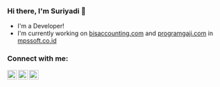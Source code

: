 ### Hi there, I'm Suriyadi 👋

- I'm a Developer!
- I'm currently working on [bisaccounting.com](https://bisaccounting.com) and [programgaji.com](https://programgaji.com) in [mpssoft.co.id](https://mpssoft.co.id)

### Connect with me:

[<img align="left" alt="suriyadi | Telegram" width="22px" src="https://cdn.jsdelivr.net/npm/simple-icons@3.12.1/icons/telegram.svg" />][telegram]
[<img align="left" alt="suriyadi | Instagram" width="22px" src="https://cdn.jsdelivr.net/npm/simple-icons@v3/icons/instagram.svg" />][instagram]
[<img align="left" alt="suriyadi | LinkedIn" width="22px" src="https://cdn.jsdelivr.net/npm/simple-icons@v3/icons/linkedin.svg" />][linkedin]

[telegram]: https://t.me/suriyadi15
[instagram]: https://instagram.com/suriyadi15
[linkedin]: https://linkedin.com/in/suryadi121
